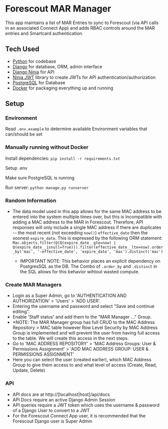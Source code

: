 # Forescout MAR Manager

This app maintains a list of MAR Entries to sync to Forescout (via API calls in an associated Connect App) and adds RBAC controls around the MAR entries and Smartcard authentication.

## Tech Used

- [Python](https://python.org) for codebase
- [Django](https://www.djangoproject.com/) for database, ORM, admin interface
- [Django Ninja](https://django-ninja.dev/) for API
- [Ninja JWT](https://eadwincode.github.io/django-ninja-jwt/) library to create JWTs for API authentication/authorization
- [PostgreSQL](https://www.postgresql.org/) for Database
- [Docker](https://www.docker.com/) for packaging everything up and running

## Setup

### Environment
Read `.env.example` to determine available Environment variables that can/should be set

### Manually running without Docker

Install dependencies:
`pip install -r requirements.txt`

Setup .env

Make sure PostgreSQL is running

Run server:
`python manage.py runserver`

### Random Information

- The data model used in this app allows for the same MAC address to be entered into the system multiple times over, but this is incompatible with adding a MAC address to the MAR in Forescout. Therefore, API responses will only include a single MAC address if there are duplicates -- the most recent (not exceeding `now()`) `effective_date` then the soonest `expire_date`. This is expressed by the following ORM statement: `Mac.objects.filter(Q(Q(expire_date__gte=now) | Q(expire_date__isnull=True))).filter(effective_date__lte=now).order_by('mac', '-effective_date', 'expire_date', 'mac').distinct('mac')`

  - IMPORTANT NOTE: This behavior places an explicit dependency on PostgresSQL as the DB. The Combo of `.order_by` and `.distinct` in the SQL allows for this behavior wihtout wasted compute.

### Create MAR Managers

- Login as a Super Admin, go to 'AUTHENTICATION AND AUTHORIZATION' > 'Users' > 'ADD USER'.
- Entering the username and password and select "Save and continue editing".
- Enable 'Staff status' and add them to the "MAR Manager ..." Group.
- *NOTE: The MAR Manager group has full CRUD to the MAC Address Repository > MAC table however Row Level Security by MAC Address Group is implemented and will prevent the user from having full access to the table. We will create this access in the next steps.
- Go to 'MAC ADDRESS REPOSITORY' > 'MAC Address Groups: User & Permissions Assignment' > 'ADD MAC ADDRESS GROUP: USER & PERMISSIONS ASSIGNMENT'
- Here you can select the user (created earlier), which MAC Address Group to give them access to and what level of access (Create, Read, Update, Delete)

### API

- API docs are at http://[localhost|host]/api/docs
- API Docs require an active Django Admin Session
- API queries require a JWT token which uses the username & password of a Django User to convert to a JWT
- For the Forescout Connect App user, it is recommended that the Forescout Django user is Super Admin
